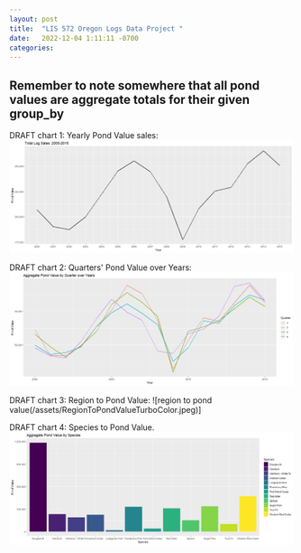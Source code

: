 ```yaml
---
layout: post
title:  "LIS 572 Oregon Logs Data Project "
date:   2022-12-04 1:11:11 -0700
categories: 
---
```


## Remember to note somewhere that all pond values are aggregate totals for their given group_by

DRAFT chart 1:  Yearly Pond Value sales: 
![yearly pond value aggregate](/assets/YearlyLogPrices.jpeg)


DRAFT chart 2: Quarters' Pond Value over Years:
![quarters pond values](/assets/QuartersPondValueOverYears.jpeg)



DRAFT chart 3: Region to Pond Value:
![region to pond value(/assets/RegionToPondValueTurboColor.jpeg)]


DRAFT chart 4: Species to Pond Value. 
![species to pond value](/assets/SpeciesToPondValueViridisColor.jpeg)

